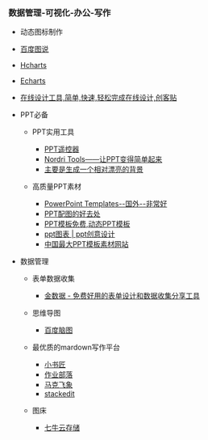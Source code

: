 ### 数据管理-可视化-办公-写作

- 动态图标制作
 - [百度图说](http://www.hcharts.cn/) 
 - [Hcharts](http://www.hcharts.cn/)
 - [Echarts](http://echarts.baidu.com/examples.html)
 - [在线设计工具,简单,快速,轻松完成在线设计,创客贴](http://www.chuangkit.com/dc.html)
 
- PPT必备

  - PPT实用工具
    - [PPT遥控器](https://ppt.baidu.com/)
    - [Nordri Tools——让PPT变得简单起来](http://www.nordritools.com/)
    - [主要是生成一个相对漂亮的背景](http://qrohlf.com/trianglify-generator/)

  - 高质量PPT素材
 
    - [PowerPoint Templates--国外--非常好](http://www.presentationload.com/)
    - [PPT配图的好去处](https://pixabay.com/)
    - [PPT模板免费,动态PPT模板](http://www.ppt20.com/)
    - [ppt图表 | ppt创意设计](http://www.500d.me/ppt.jhtml)
    - [中国最大PPT模板素材网站](http://www.yanj.cn/index.php?act=search&cate_id=1)
    

- 数据管理
  
  - 表单数据收集
    
    - [金数据 - 免费好用的表单设计和数据收集分享工具](https://jinshuju.net/)
  
  - 思维导图
    
    - [百度脑图](http://naotu.baidu.com/)
    
  - 最优质的mardown写作平台
    
    - [小书匠](http://markdown.xiaoshujiang.com/)
    - [作业部落](https://www.zybuluo.com/mdeditor)
    - [马克飞象](https://maxiang.io/)
    - [stackedit](https://stackedit.io/editor)
    
    
  - 图床
    
    - [七牛云存储](https://portal.qiniu.com)
  
